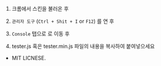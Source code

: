 1. 크롬에서 스킨을 불러온 후

2. `관리자 도구` (`Ctrl + Shit + I` or `F12`) 를 연 후

3. `Console` 탭으로 로 이동 후

4. tester.js  혹은 tester.min.js 파일의 내용을 복사하여 붙여넣으세요


- MIT LICNESE.
